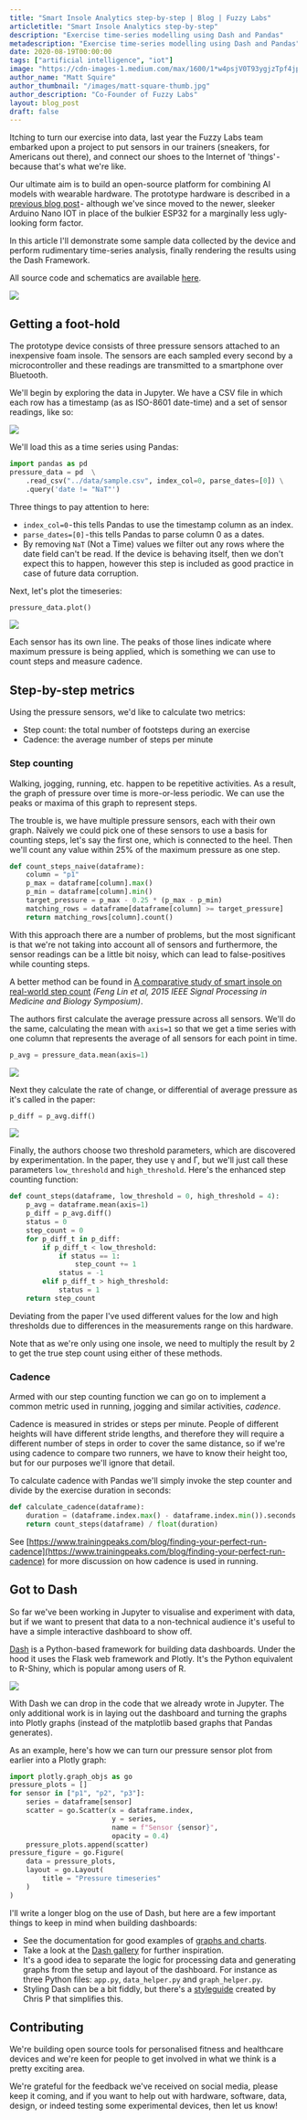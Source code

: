 ```yaml
---
title: "Smart Insole Analytics step-by-step | Blog | Fuzzy Labs"
articletitle: "Smart Insole Analytics step-by-step"
description: "Exercise time-series modelling using Dash and Pandas"
metadescription: "Exercise time-series modelling using Dash and Pandas"
date: 2020-08-19T00:00:00
tags: ["artificial intelligence", "iot"]
image: "https://cdn-images-1.medium.com/max/1600/1*w4psjV0T93ygjzTpf4jp_w.jpeg"
author_name: "Matt Squire"
author_thumbnail: "/images/matt-square-thumb.jpg"
author_description: "Co-Founder of Fuzzy Labs"
layout: blog_post
draft: false
---
```

Itching to turn our exercise into data, last year the Fuzzy Labs team embarked upon a project to put sensors in our trainers (sneakers, for Americans out there), and connect our shoes to the Internet of 'things' - because that's what we're like.

Our ultimate aim is to build an open-source platform for combining AI models with wearable hardware. The prototype hardware is described in a [previous blog post](https://fuzzylabs.ai/blog/ai-for-your-feet) - although we've since moved to the newer, sleeker Arduino Nano IOT in place of the bulkier ESP32 for a marginally less ugly-looking form factor.

In this article I'll demonstrate some sample data collected by the device and perform rudimentary time-series analysis, finally rendering the results using the Dash Framework.

All source code and schematics are available [here](github.com/fuzzylabs/wearable-my-foot).

![](https://cdn-images-1.medium.com/max/1600/1*w4psjV0T93ygjzTpf4jp_w.jpeg)

## Getting a foot-hold
The prototype device consists of three pressure sensors attached to an inexpensive foam insole. The sensors are each sampled every second by a microcontroller and these readings are transmitted to a smartphone over Bluetooth.

We'll begin by exploring the data in Jupyter. We have a CSV file in which each row has a timestamp (as as ISO-8601 date-time) and a set of sensor readings, like so:

![](https://cdn-images-1.medium.com/max/1600/1*ZlW2oRfHFA2wUWXv0Ar0OQ.png)

We'll load this as a time series using Pandas:

```python
import pandas as pd
pressure_data = pd  \
    .read_csv("../data/sample.csv", index_col=0, parse_dates=[0]) \
    .query('date != "NaT"')
```

Three things to pay attention to here:

* `index_col=0` - this tells Pandas to use the timestamp column as an index.
* `parse_dates=[0]` - this tells Pandas to parse  column 0 as a dates.
* By removing `NaT` (Not a Time) values we filter out any rows where the date field can't be read. If the device is behaving itself, then we don't expect this to happen, however this step is included as good practice in case of future data corruption.

Next, let's plot the timeseries:

```python
pressure_data.plot()
```
![](https://cdn-images-1.medium.com/max/1600/1*Bt5KPGWNdwTGcy0X9_fPmQ.png)

Each sensor has its own line. The peaks of those lines indicate where maximum pressure is being applied, which is something we can use to count steps and measure cadence.

## Step-by-step metrics

Using the pressure sensors, we'd like to calculate two metrics:

* Step count: the total number of footsteps during an exercise
* Cadence: the average number of steps per minute

### Step counting

Walking, jogging, running, etc. happen to be repetitive activities. As a result, the graph of pressure over time is more-or-less periodic. We can use the peaks or maxima of this graph to represent steps.

The trouble is, we have multiple pressure sensors, each with their own graph. Naïvely we could pick one of these sensors to use a basis for counting steps, let's say the first one, which is connected to the heel. Then we'll count any value within 25% of the maximum pressure as one step.

```python
def count_steps_naive(dataframe):
    column = "p1"
    p_max = dataframe[column].max()
    p_min = dataframe[column].min()
    target_pressure = p_max - 0.25 * (p_max - p_min)
    matching_rows = dataframe[dataframe[column] >= target_pressure]
    return matching_rows[column].count()
```

With this approach there are a number of problems, but the most significant is that we're not taking into account all of sensors and furthermore, the sensor readings can be a little bit noisy, which can lead to false-positives while counting steps.

A better method can be found in [A comparative study of smart insole on real-world step count](https://ieeexplore.ieee.org/document/7405425) *(Feng Lin et al, 2015 IEEE Signal Processing in Medicine and Biology Symposium)*.

The authors first calculate the average pressure across all sensors. We'll do the same, calculating the mean with `axis=1` so that we get a time series with one column that represents the average of all sensors for each point in time.

```python
p_avg = pressure_data.mean(axis=1)
```

![](https://cdn-images-1.medium.com/max/1600/1*e1YVnlMvuRlUznp07IqL1g.png)

Next they calculate the rate of change, or differential of average pressure as it's called in the paper:

```python
p_diff = p_avg.diff()
```

![](https://cdn-images-1.medium.com/max/1600/1*FusgiIIk9l9U2lnDUQQwVw.png)

Finally, the authors choose two threshold parameters, which are discovered by experimentation. In the paper, they use γ and Γ, but we'll just call these parameters `low_threshold` and `high_threshold`. Here's the enhanced step counting function:

```python
def count_steps(dataframe, low_threshold = 0, high_threshold = 4):
    p_avg = dataframe.mean(axis=1)
    p_diff = p_avg.diff()
    status = 0
    step_count = 0
    for p_diff_t in p_diff:
        if p_diff_t < low_threshold:
            if status == 1:
                step_count += 1
            status = -1
        elif p_diff_t > high_threshold:
            status = 1
    return step_count
```

Deviating from the paper I've used different values for the low and high thresholds due to differences in the measurements range on this hardware.

Note that as we're only using one insole, we need to multiply the result by 2 to get the true step count using either of these methods.

### Cadence

Armed with our step counting function we can go on to implement a common metric used in running, jogging and similar activities, *cadence*.

Cadence is measured in strides or steps per minute. People of different heights will have different stride lengths, and therefore they will require a different number of steps in order to cover the same distance, so if we're using cadence to compare two runners, we have to know their height too, but for our purposes we'll ignore that detail.

To calculate cadence with Pandas we'll simply invoke the step counter and divide by the exercise duration in seconds:

```python
def calculate_cadence(dataframe):
    duration = (dataframe.index.max() - dataframe.index.min()).seconds
    return count_steps(dataframe) / float(duration)
```

See [https://www.trainingpeaks.com/blog/finding-your-perfect-run-cadence](https://www.trainingpeaks.com/blog/finding-your-perfect-run-cadence) for more discussion on how cadence is used in running.

## Got to Dash

So far we've been working in Jupyter to visualise and experiment with data, but if we want to present that data to a non-technical audience it's useful to have a simple interactive dashboard to show off.

[Dash](https://plotly.com/dash) is a Python-based framework for building data dashboards. Under the hood it uses the Flask web framework and Plotly. It's the Python equivalent to R-Shiny, which is popular among users of R.

![](https://cdn-images-1.medium.com/max/1600/1*4c2LDPiGGD9nwZCHPmOdOw.png)

With Dash we can drop in the code that we already wrote in Jupyter. The only additional work is in laying out the dashboard and turning the graphs into Plotly graphs (instead of the matplotlib based graphs that Pandas generates).

As an example, here's how we can turn our pressure sensor plot from earlier into a Plotly graph:

```python
import plotly.graph_objs as go
pressure_plots = []
for sensor in ["p1", "p2", "p3"]:
    series = dataframe[sensor]
    scatter = go.Scatter(x = dataframe.index,
                         y = series,
                         name = f"Sensor {sensor}",
                         opacity = 0.4)
    pressure_plots.append(scatter)
pressure_figure = go.Figure(
    data = pressure_plots,
    layout = go.Layout(
        title = "Pressure timeseries"
    )
)
```

I'll write a longer blog on the use of Dash, but here are a few important things to keep in mind when building dashboards:

* See the documentation for good examples of [graphs and charts](https://plotly.com/python).
* Take a look at the [Dash gallery](https://dash-gallery.plotly.host/Portal) for further inspiration.
* It's a good idea to separate the logic for processing data and generating graphs from the setup and layout of the dashboard. For instance as three Python files: `app.py`, `data_helper.py` and `graph_helper.py`.
* Styling Dash can be a bit fiddly, but there's a [styleguide](https://codepen.io/chriddyp/pen/bWLwgP) created by Chris P that simplifies this.

## Contributing

We're building open source tools for personalised fitness and healthcare devices and we're keen for people to get involved in what we think is a pretty exciting area.

We're grateful for the feedback we've received on social media, please keep it coming, and if you want to help out with hardware, software, data, design, or indeed testing some experimental devices, then let us know!
